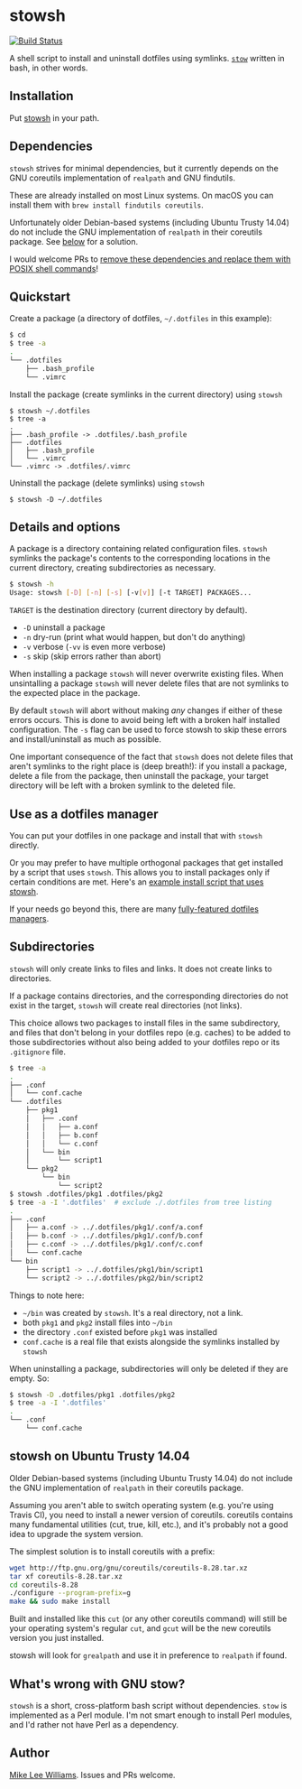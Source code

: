 # stowsh

[![Build Status](https://travis-ci.org/williamsmj/stowsh.svg?branch=master)](https://travis-ci.org/williamsmj/stowsh)

A shell script to install and uninstall dotfiles using symlinks.
[`stow`](https://www.gnu.org/software/stow/) written in bash, in other words.

## Installation

Put [stowsh](https://raw.githubusercontent.com/williamsmj/stowsh/master/stowsh)
in your path.

## Dependencies

`stowsh` strives for minimal dependencies, but it currently depends on the GNU
coreutils implementation of `realpath` and GNU findutils.

These are already installed on most Linux systems. On macOS you can install
them with `brew install findutils coreutils`. 

Unfortunately older Debian-based systems (including Ubuntu Trusty 14.04) do not
include the GNU implementation of `realpath` in their coreutils package. See
[below](#stowsh-on-ubuntu-trusty-1404) for a solution.

I would welcome PRs to [remove these dependencies and replace them with POSIX
shell commands](https://github.com/williamsmj/stowsh/issues/14)!

## Quickstart

Create a package (a directory of dotfiles, `~/.dotfiles` in this example):
```bash
$ cd
$ tree -a
.
└── .dotfiles
    ├── .bash_profile
    └── .vimrc
```
Install the package (create symlinks in the current directory) using `stowsh`
```
$ stowsh ~/.dotfiles
$ tree -a
.
├── .bash_profile -> .dotfiles/.bash_profile
├── .dotfiles
│   ├── .bash_profile
│   └── .vimrc
└── .vimrc -> .dotfiles/.vimrc
```
Uninstall the package (delete symlinks) using `stowsh`
```
$ stowsh -D ~/.dotfiles
```

## Details and options

A package is a directory containing related configuration files. `stowsh`
symlinks the package's contents to the corresponding locations in the current
directory, creating subdirectories as necessary.

```bash
$ stowsh -h
Usage: stowsh [-D] [-n] [-s] [-v[v]] [-t TARGET] PACKAGES...
```

`TARGET` is the destination directory (current directory by default).

 - `-D` uninstall a package
 - `-n` dry-run (print what would happen, but don't do anything)
 - `-v` verbose (`-vv` is even more verbose)
 - `-s` skip (skip errors rather than abort)

When installing a package `stowsh` will never overwrite existing files. When
unsintalling a package `stowsh` will never delete files that are not symlinks
to the expected place in the package. 

By default `stowsh` will abort without making _any_ changes if either of these
errors occurs. This is done to avoid being left with a broken half installed
configuration. The `-s` flag can be used to force stowsh to skip these errors
and install/uninstall as much as possible.

One important consequence of the fact that `stowsh` does not delete files that
aren't symlinks to the right place is (deep breath!): if you install a package,
delete a file from the package, then uninstall the package, your target
directory will be left with a broken symlink to the deleted file.

## Use as a dotfiles manager

You can put your dotfiles in one package and install that with `stowsh`
directly.

Or you may prefer to have multiple orthogonal packages that get installed by a
script that uses `stowsh`. This allows you to install packages only if certain
conditions are met. Here's an [example install script that uses
stowsh](https://github.com/williamsmj/dotfiles/blob/master/install.sh).

If your needs go beyond this, there are many [fully-featured dotfiles
managers](https://dotfiles.github.io/).

## Subdirectories

`stowsh` will only create links to files and links. It does not create links to
directories.

If a package contains directories, and the corresponding directories do not
exist in the target, `stowsh` will create real directories (not links).

This choice allows two packages to install files in the same subdirectory, and
files that don't belong in your dotfiles repo (e.g. caches) to be added to
those subdirectories without also being added to your dotfiles repo or its
`.gitignore` file.

```bash
$ tree -a
.
├── .conf
│   └── conf.cache
└── .dotfiles
    ├── pkg1
    │   ├── .conf
    │   │   ├── a.conf
    │   │   ├── b.conf
    │   │   └── c.conf
    │   └── bin
    │       └── script1
    └── pkg2
        └── bin
            └── script2
$ stowsh .dotfiles/pkg1 .dotfiles/pkg2
$ tree -a -I '.dotfiles'  # exclude ./.dotfiles from tree listing
.
├── .conf
│   ├── a.conf -> ../.dotfiles/pkg1/.conf/a.conf
│   ├── b.conf -> ../.dotfiles/pkg1/.conf/b.conf
│   ├── c.conf -> ../.dotfiles/pkg1/.conf/c.conf
│   └── conf.cache
└── bin
    ├── script1 -> ../.dotfiles/pkg1/bin/script1
    └── script2 -> ../.dotfiles/pkg2/bin/script2
```

Things to note here: 

 - `~/bin` was created by `stowsh`. It's a real directory, not a link.
 - both `pkg1` and `pkg2` install files into `~/bin`
 - the directory `.conf` existed before `pkg1` was installed
 - `conf.cache` is a real file that exists alongside the symlinks installed by
   `stowsh`

When uninstalling a package, subdirectories will only be deleted if they are
empty. So:

```bash
$ stowsh -D .dotfiles/pkg1 .dotfiles/pkg2
$ tree -a -I '.dotfiles'
.
└── .conf
    └── conf.cache
```

## stowsh on Ubuntu Trusty 14.04

Older Debian-based systems (including Ubuntu Trusty 14.04) do not include the
GNU implementation of `realpath` in their coreutils package.

Assuming you aren't able to switch operating system (e.g. you're using Travis
CI), you need to install a newer version of coreutils. coreutils contains many
fundamental utilities (cut, true, kill, etc.), and it's probably not a good
idea to upgrade the system version.

The simplest solution is to install coreutils with a prefix:

```bash
wget http://ftp.gnu.org/gnu/coreutils/coreutils-8.28.tar.xz
tar xf coreutils-8.28.tar.xz
cd coreutils-8.28
./configure --program-prefix=g
make && sudo make install
```

Built and installed like this `cut` (or any other coreutils command) will still
be your operating system's regular `cut`, and `gcut` will be the new coreutils
version you just installed.

stowsh will look for `grealpath` and use it in preference to `realpath` if
found.

## What's wrong with GNU stow?

`stowsh` is a short, cross-platform bash script without dependencies. `stow` is
implemented as a Perl module. I'm not smart enough to install Perl modules, and
I'd rather not have Perl as a dependency.

## Author

[Mike Lee Williams](https://github.com/williamsmj/). Issues and PRs welcome.
